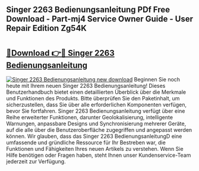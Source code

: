 ## Singer 2263 Bedienungsanleitung PDf Free Download - Part-mj4 Service Owner Guide - User Repair Edition Zg54K

# <h2><a href="http://df2b83e.blite.top/?on=Singer+2263+Bedienungsanleitung">🔗Download 👉🔴 Singer 2263 Bedienungsanleitung</a></h2>

[![Singer 2263 Bedienungsanleitung new download](https://i.imgur.com/lujVjoI.png)](http://df2b83e.blite.top/?on=Singer+2263+Bedienungsanleitung)
Beginnen Sie noch heute mit Ihrem neuen Singer 2263 Bedienungsanleitung! Dieses Benutzerhandbuch bietet einen detaillierten Überblick über die Merkmale und Funktionen des Produkts. Bitte überprüfen Sie den Paketinhalt, um sicherzustellen, dass Sie über alle erforderlichen Komponenten verfügen, bevor Sie fortfahren. Singer 2263 Bedienungsanleitung verfügt über eine Reihe erweiterter Funktionen, darunter Geolokalisierung, intelligente Warnungen, anpassbare Designs und Synchronisierung mehrerer Geräte, auf die alle über die Benutzeroberfläche zugegriffen und angepasst werden können. Wir glauben, dass das Singer 2263 BedienungsanleitungD eine umfassende und gründliche Ressource für Ihr Bestreben war, die Funktionen und Fähigkeiten Ihres neuen Artikels zu verstehen. Wenn Sie Hilfe benötigen oder Fragen haben, steht Ihnen unser Kundenservice-Team jederzeit zur Verfügung.
